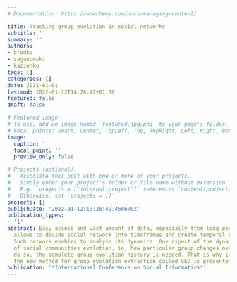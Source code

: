 ```yaml
---
# Documentation: https://wowchemy.com/docs/managing-content/

title: Tracking group evolution in social networks
subtitle: ''
summary: ''
authors:
- brodka
- saganowski
- kazienko
tags: []
categories: []
date: 2011-01-01
lastmod: 2022-01-12T14:28:42+01:00
featured: false
draft: false

# Featured image
# To use, add an image named `featured.jpg/png` to your page's folder.
# Focal points: Smart, Center, TopLeft, Top, TopRight, Left, Right, BottomLeft, Bottom, BottomRight.
image:
  caption: ''
  focal_point: ''
  preview_only: false

# Projects (optional).
#   Associate this post with one or more of your projects.
#   Simply enter your project's folder or file name without extension.
#   E.g. `projects = ["internal-project"]` references `content/project/deep-learning/index.md`.
#   Otherwise, set `projects = []`.
projects: []
publishDate: '2022-01-12T13:28:42.450670Z'
publication_types:
- '1'
abstract: Easy access and vast amount of data, especially from long period of time,
  allows to divide social network into timeframes and create temporal social network.
  Such network enables to analyse its dynamics. One aspect of the dynamics is analysis
  of social communities evolution, ie, how particular group changes over time. To
  do so, the complete group evolution history is needed. That is why in this paper
  the new method for group evolution extraction called GED is presented.
publication: '*International Conference on Social Informatics*'
---
```

